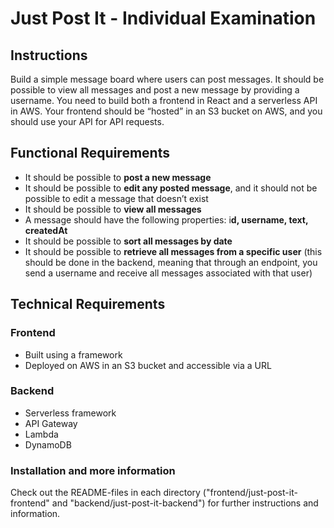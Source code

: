 # Just Post It - Individual Examination


## Instructions

Build a simple message board where users can post messages. It should be possible to view all messages and post a new message by providing a username. You need to build both a frontend in React and a serverless API in AWS. Your frontend should be “hosted” in an S3 bucket on AWS, and you should use your API for API requests.

## Functional Requirements
- It should be possible to **post a new message**
- It should be possible to **edit any posted message**, and it should not be possible to edit a message that doesn’t exist
- It should be possible to **view all messages**
- A message should have the following properties: i**d, username, text, createdAt**
- It should be possible to **sort all messages by date**
- It should be possible to **retrieve all messages from a specific user** (this should be done in the backend, meaning that through an endpoint, you send a username and receive all messages associated with that user)

## Technical Requirements
### Frontend
- Built using a framework
- Deployed on AWS in an S3 bucket and accessible via a URL

### Backend
- Serverless framework
- API Gateway
- Lambda
- DynamoDB

### Installation and more information
Check out the README-files in each directory ("frontend/just-post-it-frontend" and "backend/just-post-it-backend") for further instructions and information.

